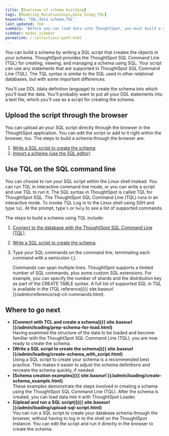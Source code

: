 ```yaml
---
title: [Overview of schema building]
tags: [Modeling_Relationships,Data_Integ_TQL]
keywords: "SQL,data schema,TQL"
last_updated: tbd
summary: "Before you can load data into ThoughtSpot, you must build a database schema to receive it. "
sidebar: mydoc_sidebar
permalink: /:collection/:path.html
---
```

You can build a schema by writing a SQL script that creates the objects in your schema. ThoughtSpot provides the ThoughtSpot SQL Command Line (TQL) for creating, viewing, and managing a schema using SQL. Your script can use any statements that are supported in ThoughtSpot SQL Command Line (TQL). The TQL syntax is similar to the SQL used in other relational databases, but with some important differences.

You'll use DDL (data definition language) to create the schema into which you'll load the data. You'll probably want to put all your DDL statements into a text file, which you'll use as a script for creating the schema.

## Upload the script through the browser

You can upload an your SQL script directly through the browser in the ThoughtSpot application. You can edit the script or add to it right within the browser, too. The steps to build a schema through the browser are:

1.  [Write a SQL script to create the schema](create-schema_with_script.html#)
2.  [Import a schema (use the SQL editor)](upload-sql-script.html#)

##  Use TQL on the SQL command line

You can choose to run your SQL script within the Linux shell instead. You can run TQL in interactive command line mode, or you can write a script and use TQL to run it. The SQL syntax in ThoughtSpot is called TQL for ThoughtSpot SQL. The ThoughtSpot SQL Command Line (TQL) runs in an interactive mode. To invoke TQL Log in to the Linux shell using SSH and type `tql`. At the prompt, type `h` or `help` to see a list of supported commands.

The steps to build a schema using TQL include:

1. [Connect to the database with the ThoughtSpot SQL Command Line (TQL)](prep-schema-for-load.html#connect-with-tql).
2. [Write a SQL script to create the schema](create-schema_with_script.html#).
3. Type your SQL commands on the command line, terminating each command with a semicolon (;).

    Commands can span multiple lines. ThoughtSpot supports a limited number of SQL commands, plus some custom SQL extensions. For example, you can specify the number of shards and the distribution key as part of the CREATE TABLE syntax. A full list of supported SQL in TQL is available in the [TQL reference]({{ site.baseurl }}/admin/reference/sql-cli-commands.html).

## Where to go next

-   **[Connect with TCL and create a schema]({{ site.baseurl }}/admin/loading/prep-schema-for-load.html)**  
Having examined the structure of the data to be loaded and become familiar with the ThoughtSpot SQL Command Line (TQL), you are now ready to create the schema.
-   **[Write a SQL script to create the schema]({{ site.baseurl }}/admin/loading/create-schema_with_script.html)**  
Using a SQL script to create your schema is a recommended best practice. This makes it easier to adjust the schema definitions and recreate the schema quickly, if needed.
-   **[Schema creation examples]({{ site.baseurl }}/admin/loading/create-schema_example.html)**  
These examples demonstrate the steps involved in creating a schema using the ThoughtSpot SQL Command Line (TQL). After the schema is created, you can load data into it with ThoughtSpot Loader.
-   **[Upload and run a SQL script)]({{ site.baseurl }}/admin/loading/upload-sql-script.html)**  
You can run a SQL script to create your database schema through the browser, without having to log in to the shell on the ThoughtSpot instance. You can edit the script and run it directly in the browser to create the schema.
